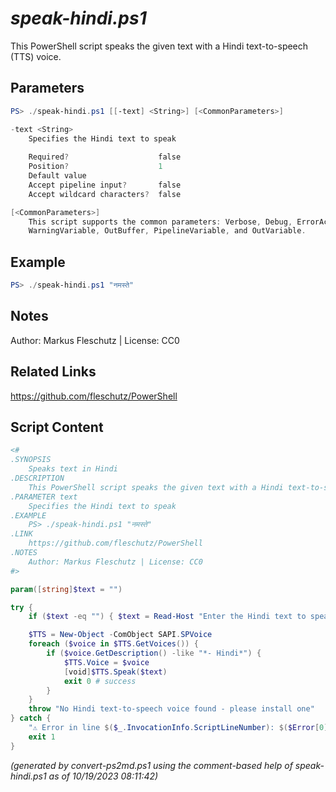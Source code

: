 *speak-hindi.ps1*
================

This PowerShell script speaks the given text with a Hindi text-to-speech (TTS) voice.

Parameters
----------
```powershell
PS> ./speak-hindi.ps1 [[-text] <String>] [<CommonParameters>]

-text <String>
    Specifies the Hindi text to speak
    
    Required?                    false
    Position?                    1
    Default value                
    Accept pipeline input?       false
    Accept wildcard characters?  false

[<CommonParameters>]
    This script supports the common parameters: Verbose, Debug, ErrorAction, ErrorVariable, WarningAction, 
    WarningVariable, OutBuffer, PipelineVariable, and OutVariable.
```

Example
-------
```powershell
PS> ./speak-hindi.ps1 "नमस्ते"

```

Notes
-----
Author: Markus Fleschutz | License: CC0

Related Links
-------------
https://github.com/fleschutz/PowerShell

Script Content
--------------
```powershell
<#
.SYNOPSIS
	Speaks text in Hindi 
.DESCRIPTION
	This PowerShell script speaks the given text with a Hindi text-to-speech (TTS) voice.
.PARAMETER text
	Specifies the Hindi text to speak
.EXAMPLE
	PS> ./speak-hindi.ps1 "नमस्ते"
.LINK
	https://github.com/fleschutz/PowerShell
.NOTES
	Author: Markus Fleschutz | License: CC0
#>

param([string]$text = "")

try {
	if ($text -eq "") { $text = Read-Host "Enter the Hindi text to speak" }

	$TTS = New-Object -ComObject SAPI.SPVoice
	foreach ($voice in $TTS.GetVoices()) {
		if ($voice.GetDescription() -like "*- Hindi*") { 
			$TTS.Voice = $voice
			[void]$TTS.Speak($text)
			exit 0 # success
		}
	}
	throw "No Hindi text-to-speech voice found - please install one"
} catch {
	"⚠️ Error in line $($_.InvocationInfo.ScriptLineNumber): $($Error[0])"
	exit 1
}
```

*(generated by convert-ps2md.ps1 using the comment-based help of speak-hindi.ps1 as of 10/19/2023 08:11:42)*
